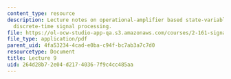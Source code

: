 ```yaml
---
content_type: resource
description: Lecture notes on operational-amplifier based state-variable filters and
  discrete-time signal processing.
file: https://ol-ocw-studio-app-qa.s3.amazonaws.com/courses/2-161-signal-processing-continuous-and-discrete-fall-2008/264d28b72e04d21740367f9c4cc485aa_lecture_09.pdf
file_type: application/pdf
parent_uid: 4fa53234-4cad-e0ba-c94f-bc7ab3a7c7d0
resourcetype: Document
title: Lecture 9
uid: 264d28b7-2e04-d217-4036-7f9c4cc485aa
---
```


